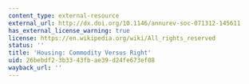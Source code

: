 ```yaml
---
content_type: external-resource
external_url: http://dx.doi.org/10.1146/annurev-soc-071312-145611
has_external_license_warning: true
license: https://en.wikipedia.org/wiki/All_rights_reserved
status: ''
title: 'Housing: Commodity Versus Right'
uid: 26bebdf2-3b33-43fb-ae39-d24fe673ef08
wayback_url: ''
---
```

